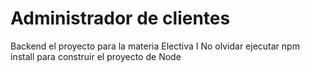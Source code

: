 # Administrador de clientes 

Backend el proyecto para la materia  Electiva I 
No olvidar ejecutar npm install para construir el proyecto de Node